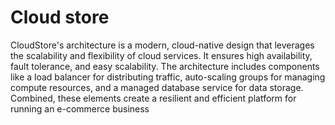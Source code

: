 # Cloud store
CloudStore's architecture is a modern, cloud-native design that leverages the scalability and flexibility of cloud services. It ensures high availability, fault tolerance, and easy scalability. The architecture includes components like a load balancer for distributing traffic, auto-scaling groups for managing compute resources, and a managed database service for data storage. Combined, these elements create a resilient and efficient platform for running an e-commerce business
